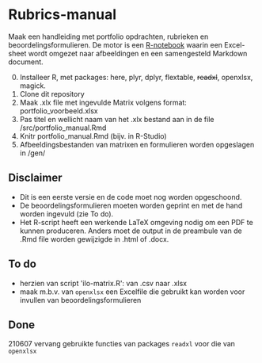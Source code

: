 # Rubrics-manual

Maak een handleiding met portfolio opdrachten, rubrieken en beoordelingsformulieren. De motor is een [R-notebook](https://github.com/ttjpleizier/rubrics-manual/blob/master/src/portfolio_manual.Rmd) waarin een Excel-sheet wordt omgezet naar afbeeldingen en een samengesteld Markdown document. 

0. Installeer R, met packages: here, plyr, dplyr, flextable, ~~readxl~~, openxlsx, magick. 
1. Clone dit repository
2. Maak .xlx file met ingevulde Matrix volgens format: portfolio_voorbeeld.xlsx
3. Pas titel en wellicht naam van het .xlx bestand aan in de file /src/portfolio_manual.Rmd
4. Knitr portfolio_manual.Rmd (bijv. in R-Studio)
6. Afbeeldingsbestanden van matrixen en formulieren worden opgeslagen in /gen/


## Disclaimer

- Dit is een eerste versie en de code moet nog worden opgeschoond. 
- De beoordelingsformulieren moeten worden geprint en met de hand worden ingevuld (zie To do).
- Het R-script heeft een werkende LaTeX omgeving nodig om een PDF te kunnen produceren. Anders moet de output in de preambule van de .Rmd file worden gewijzigde in .html of .docx.

## To do 

- herzien van script 'ilo-matrix.R': van .csv naar .xlsx
- maak m.b.v. van `openxlsx` een Excelfile die gebruikt kan worden voor invullen van beoordelingsformulieren

## Done
210607 vervang gebruikte functies van packages `readxl` voor die van  `openxlsx`

